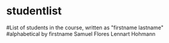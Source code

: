 # studentlist
#List of students in the course, written as "firstname lastname"
#alphabetical by firstname
Samuel Flores
Lennart Hohmann
